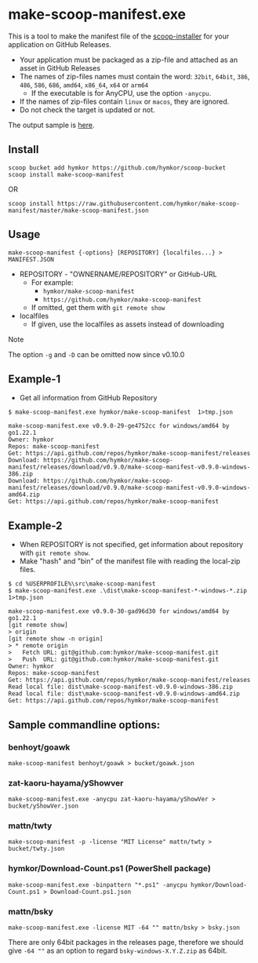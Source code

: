 make-scoop-manifest.exe
=======================

This is a tool to make the manifest file of the [scoop-installer](https://scoop.sh) for your application on GitHub Releases.

- Your application must be packaged as a zip-file and attached as an asset in GitHub Releases
- The names of zip-files names must contain the word: `32bit`, `64bit`, `386`, `486`, `586`, `686`, `amd64`, `x86_64`, `x64` or `arm64`
    - If the executable is for AnyCPU, use the option `-anycpu`.
- If the names of zip-files contain `linux` or `macos`, they are ignored.
- Do not check the target is updated or not.

The output sample is [here](https://github.com/hymkor/make-scoop-manifest/blob/master/make-scoop-manifest.json).

Install
-------

```
scoop bucket add hymkor https://github.com/hymkor/scoop-bucket
scoop install make-scoop-manifest
```

OR

```
scoop install https://raw.githubusercontent.com/hymkor/make-scoop-manifest/master/make-scoop-manifest.json
```

Usage
-----

```
make-scoop-manifest {-options} [REPOSITORY] {localfiles...} > MANIFEST.JSON
```

+ REPOSITORY - "OWNERNAME/REPOSITORY" or GitHub-URL
    + For example:
        + `hymkor/make-scoop-manifest`
        + `https://github.com/hymkor/make-scoop-manifest`
    + If omitted, get them with `git remote show`
+ localfiles
    + If given, use the localfiles as assets instead of downloading

> [!Note]
> The option `-g` and `-D` can be omitted now since v0.10.0

Example-1
---------

- Get all information from GitHub Repository

```
$ make-scoop-manifest.exe hymkor/make-scoop-manifest  1>tmp.json

make-scoop-manifest.exe v0.9.0-29-ge4752cc for windows/amd64 by go1.22.1
Owner: hymkor
Repos: make-scoop-manifest
Get: https://api.github.com/repos/hymkor/make-scoop-manifest/releases
Download: https://github.com/hymkor/make-scoop-manifest/releases/download/v0.9.0/make-scoop-manifest-v0.9.0-windows-386.zip
Download: https://github.com/hymkor/make-scoop-manifest/releases/download/v0.9.0/make-scoop-manifest-v0.9.0-windows-amd64.zip
Get: https://api.github.com/repos/hymkor/make-scoop-manifest
```

Example-2
---------

- When REPOSITORY is not specified, get information about repository with `git remote show`.
- Make "hash" and "bin" of the manifest file with reading the local-zip files.

```
$ cd %USERPROFILE%\src\make-scoop-manifest
$ make-scoop-manifest.exe .\dist\make-scoop-manifest-*-windows-*.zip  1>tmp.json

make-scoop-manifest.exe v0.9.0-30-gad96d30 for windows/amd64 by go1.22.1
[git remote show]
> origin
[git remote show -n origin]
> * remote origin
>   Fetch URL: git@github.com:hymkor/make-scoop-manifest.git
>   Push  URL: git@github.com:hymkor/make-scoop-manifest.git
Owner: hymkor
Repos: make-scoop-manifest
Get: https://api.github.com/repos/hymkor/make-scoop-manifest/releases
Read local file: dist\make-scoop-manifest-v0.9.0-windows-386.zip
Read local file: dist\make-scoop-manifest-v0.9.0-windows-amd64.zip
Get: https://api.github.com/repos/hymkor/make-scoop-manifest
```

Sample commandline options:
---------------------------

### benhoyt/goawk

```
make-scoop-manifest benhoyt/goawk > bucket/goawk.json
```

### zat-kaoru-hayama/yShowver

```
make-scoop-manifest.exe -anycpu zat-kaoru-hayama/yShowVer > bucket/yShowVer.json 
```

### mattn/twty

```
make-scoop-manifest -p -license "MIT License" mattn/twty > bucket/twty.json
```

### hymkor/Download-Count.ps1 (PowerShell package)

```
make-scoop-manifest.exe -binpattern "*.ps1" -anycpu hymkor/Download-Count.ps1 > Download-Count.ps1.json
```

### mattn/bsky

```
make-scoop-manifest.exe -license MIT -64 "" mattn/bsky > bsky.json
```

There are only 64bit packages in the releases page, therefore we should give `-64 ""` as an option to regard `bsky-windows-X.Y.Z.zip` as 64bit.
